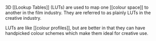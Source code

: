 3D [[Lookup Tables]] (LUTs) are used to map one [[colour space]] to another in the film industry. They are referred to as plainly LUTs in the creative industry.

LUTs are like [[colour profiles]], but are better in that they can have handpicked colour schemes which make them ideal for creative use.